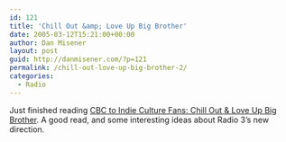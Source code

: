 ```yaml
---
id: 121
title: 'Chill Out &amp; Love Up Big Brother'
date: 2005-03-12T15:21:00+00:00
author: Dan Misener
layout: post
guid: http://danmisener.com/?p=121
permalink: /chill-out-love-up-big-brother-2/
categories:
  - Radio
---
```

Just finished reading [CBC to Indie Culture Fans: Chill Out & Love Up Big Brother](http://www.zoilus.com/documents/news/2005/000383.shtml). A good read, and some interesting ideas about Radio 3&#8217;s new direction.